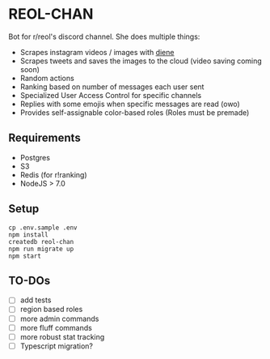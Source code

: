 # REOL-CHAN

Bot for r/reol's discord channel.
She does multiple things:
- Scrapes instagram videos / images with [diene](https://github.com/causztic/diene)
- Scrapes tweets and saves the images to the cloud (video saving coming soon)
- Random actions
- Ranking based on number of messages each user sent
- Specialized User Access Control for specific channels
- Replies with some emojis when specific messages are read (owo)
- Provides self-assignable color-based roles (Roles must be premade)

## Requirements
- Postgres
- S3
- Redis (for r!ranking)
- NodeJS > 7.0

## Setup
```
cp .env.sample .env
npm install
createdb reol-chan
npm run migrate up
npm start
```

## TO-DOs
- [ ] add tests
- [ ] region based roles
- [ ] more admin commands
- [ ] more fluff commands
- [ ] more robust stat tracking
- [ ] Typescript migration?
